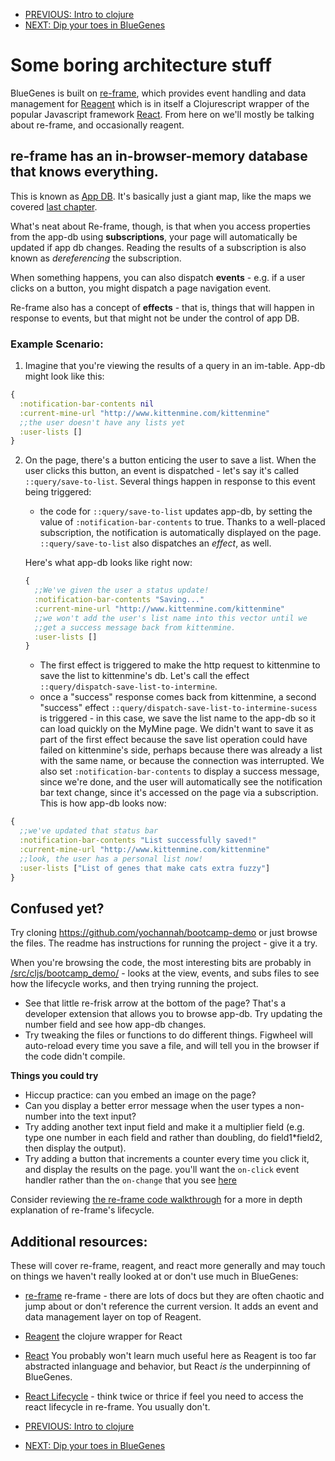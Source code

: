 - [PREVIOUS: Intro to clojure](intro-to-clojure.md)
- [NEXT: Dip your toes in BlueGenes](bluegenes-time.md)

# Some boring architecture stuff

BlueGenes is built on [re-frame](https://github.com/Day8/re-frame), which provides event handling and data management for [Reagent](http://reagent-project.github.io/) which is in itself a Clojurescript wrapper of the popular Javascript framework [React](https://reactjs.org/). From here on we'll mostly be talking about re-frame, and occasionally reagent.

## re-frame has an in-browser-memory database that knows everything.

This is known as [App DB](https://github.com/Day8/re-frame/blob/master/docs/ApplicationState.md). It's basically just a giant map, like the maps we covered [last chapter](intro-to-clojure.md#map).

What's neat about Re-frame, though, is that when you access properties from the app-db using **subscriptions**, your page will automatically be updated if app db changes. Reading the results of a subscription is also known as _dereferencing_ the subscription.

When something happens, you can also dispatch **events** - e.g. if a user clicks on a button, you might dispatch a page navigation event.  

Re-frame also has a concept of **effects** - that is, things that will happen in response to events, but that might not be under the control of app DB.

### Example Scenario:

1. Imagine that you're viewing the results of a query in an im-table. App-db might look like this:
```clojure
{
  :notification-bar-contents nil
  :current-mine-url "http://www.kittenmine.com/kittenmine"
  ;;the user doesn't have any lists yet
  :user-lists []
}
```
2. On the page, there's a button enticing the user to save a list. When the user clicks this button, an event is dispatched - let's say it's called `::query/save-to-list`. Several things happen in response to this event being triggered:
    - the code for `::query/save-to-list` updates app-db, by setting the value of `:notification-bar-contents` to true. Thanks to a well-placed subscription, the notification is automatically displayed on the page. `::query/save-to-list` also dispatches an _effect_, as well.

    Here's what app-db looks like right now:

    ```clojure
    {
      ;;We've given the user a status update!
      :notification-bar-contents "Saving..."
      :current-mine-url "http://www.kittenmine.com/kittenmine"
      ;;we won't add the user's list name into this vector until we
      ;;get a success message back from kittenmine.
      :user-lists []
    }
    ```

    - The first effect is triggered to make the http request to kittenmine to save the list to kittenmine's db. Let's call the effect `::query/dispatch-save-list-to-intermine`.
    - once a "success" response comes back from kittenmine, a second "success" effect `::query/dispatch-save-list-to-intermine-sucess` is triggered - in this case, we save the list name to the app-db so it can load quickly on the MyMine page. We didn't want to save it as part of the first effect because the save list operation could have failed on kittenmine's side, perhaps because there was already a list with the same name, or because the connection was interrupted. We also set `:notification-bar-contents` to display a success message, since we're done, and the user will automatically see the notification bar text change, since it's accessed on the page via a subscription. This is how app-db looks now:
```clojure
{
  ;;we've updated that status bar
  :notification-bar-contents "List successfully saved!"
  :current-mine-url "http://www.kittenmine.com/kittenmine"
  ;;look, the user has a personal list now!
  :user-lists ["List of genes that make cats extra fuzzy"]
}
```

## Confused yet?

Try cloning https://github.com/yochannah/bootcamp-demo or just browse the files. The readme has instructions for running the project - give it a try.

When you're browsing the code, the most interesting bits are probably in [/src/cljs/bootcamp_demo/](https://github.com/yochannah/bootcamp-demo/tree/master/src/cljs/bootcamp_demo) - looks at the view, events, and subs files to see how the lifecycle works, and then trying running the project.

- See that little re-frisk arrow at the bottom of the page? That's a developer extension that allows you to browse app-db. Try updating the number field and see how app-db changes.
- Try tweaking the files or functions to do different things. Figwheel will auto-reload every time you save a file, and will tell you in the browser if the code didn't compile.

**Things you could try**

- Hiccup practice: can you embed an image on the page?
- Can you display a better error message when the user types a non-number into the text input?
- Try adding another text input field and make it a multiplier field (e.g. type one number in each field and rather than doubling, do field1*field2, then display the output).
- Try adding a button that increments a counter every time you click it, and display the results on the page. you'll want the `on-click` event handler rather than the `on-change` that you see [here](https://github.com/yochannah/bootcamp-demo/blob/master/src/cljs/bootcamp_demo/views.cljs#L39)

Consider reviewing [the re-frame code walkthrough](https://github.com/Day8/re-frame/blob/master/docs/CodeWalkthrough.md) for a more in depth explanation of re-frame's lifecycle.



## Additional resources:

These will cover re-frame, reagent, and react more generally and may touch on things we haven't really looked at or don't use much in BlueGenes:

- [re-frame](https://github.com/Day8/re-frame) re-frame - there are lots of docs but they are often chaotic and jump about or don't reference the current version. It adds an event and data management layer on top of Reagent.  
- [Reagent](http://reagent-project.github.io/) the clojure wrapper for React
- [React](https://reactjs.org/) You probably won't learn much useful here as Reagent is too far abstracted inlanguage and behavior, but React *is* the underpinning of BlueGenes.  
- [React Lifecycle](http://busypeoples.github.io/post/react-component-lifecycle/) - think twice or thrice if feel you need to access the react lifecycle in re-frame. You usually don't.

- [PREVIOUS: Intro to clojure](intro-to-clojure.md)
- [NEXT: Dip your toes in BlueGenes](bluegenes-time.md)
